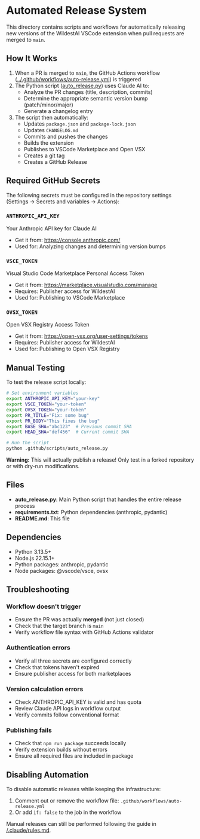 # Automated Release System

This directory contains scripts and workflows for automatically releasing new versions of the WildestAI VSCode extension when pull requests are merged to `main`.

## How It Works

1. When a PR is merged to `main`, the GitHub Actions workflow ([../.github/workflows/auto-release.yml](../workflows/auto-release.yml)) is triggered
2. The Python script ([auto_release.py](./auto_release.py)) uses Claude AI to:
   - Analyze the PR changes (title, description, commits)
   - Determine the appropriate semantic version bump (patch/minor/major)
   - Generate a changelog entry
3. The script then automatically:
   - Updates `package.json` and `package-lock.json`
   - Updates `CHANGELOG.md`
   - Commits and pushes the changes
   - Builds the extension
   - Publishes to VSCode Marketplace and Open VSX
   - Creates a git tag
   - Creates a GitHub Release

## Required GitHub Secrets

The following secrets must be configured in the repository settings (Settings → Secrets and variables → Actions):

### `ANTHROPIC_API_KEY`
Your Anthropic API key for Claude AI
- Get it from: https://console.anthropic.com/
- Used for: Analyzing changes and determining version bumps

### `VSCE_TOKEN`
Visual Studio Code Marketplace Personal Access Token
- Get it from: https://marketplace.visualstudio.com/manage
- Requires: Publisher access for WildestAI
- Used for: Publishing to VSCode Marketplace

### `OVSX_TOKEN`
Open VSX Registry Access Token
- Get it from: https://open-vsx.org/user-settings/tokens
- Requires: Publisher access for WildestAI
- Used for: Publishing to Open VSX Registry

## Manual Testing

To test the release script locally:

```bash
# Set environment variables
export ANTHROPIC_API_KEY="your-key"
export VSCE_TOKEN="your-token"
export OVSX_TOKEN="your-token"
export PR_TITLE="Fix: some bug"
export PR_BODY="This fixes the bug"
export BASE_SHA="abc123"  # Previous commit SHA
export HEAD_SHA="def456"  # Current commit SHA

# Run the script
python .github/scripts/auto_release.py
```

**Warning:** This will actually publish a release! Only test in a forked repository or with dry-run modifications.

## Files

- **auto_release.py**: Main Python script that handles the entire release process
- **requirements.txt**: Python dependencies (anthropic, pydantic)
- **README.md**: This file

## Dependencies

- Python 3.13.5+
- Node.js 22.15.1+
- Python packages: anthropic, pydantic
- Node packages: @vscode/vsce, ovsx

## Troubleshooting

### Workflow doesn't trigger
- Ensure the PR was actually **merged** (not just closed)
- Check that the target branch is `main`
- Verify workflow file syntax with GitHub Actions validator

### Authentication errors
- Verify all three secrets are configured correctly
- Check that tokens haven't expired
- Ensure publisher access for both marketplaces

### Version calculation errors
- Check ANTHROPIC_API_KEY is valid and has quota
- Review Claude API logs in workflow output
- Verify commits follow conventional format

### Publishing fails
- Check that `npm run package` succeeds locally
- Verify extension builds without errors
- Ensure all required files are included in package

## Disabling Automation

To disable automatic releases while keeping the infrastructure:
1. Comment out or remove the workflow file: `.github/workflows/auto-release.yml`
2. Or add `if: false` to the job in the workflow

Manual releases can still be performed following the guide in [/.claude/rules.md](../../.claude/rules.md).
